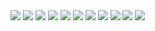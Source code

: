 <img src="http://images.corriereobjects.it/methode_image/2014/02/06/Esteri/Foto%20Esteri/TY038-797936-01-02-20140205-063856-027.jpg">
<img src="http://25.media.tumblr.com/8eaea956048931460d539b8507ee57f7/tumblr_mq1v16yAiH1r3yu63o1_1280.jpg">
<img src="http://25.media.tumblr.com/tumblr_m9lpz2oqA81qzo3c9o1_500.jpg">
<img src="http://www.asahicom.jp/digital_pr/article_images/TKY201201170679.jpg">
<img src="http://28.media.tumblr.com/tumblr_lkmdvhmbte1qz6rxuo1_500.jpg" />
<img src="http://www.samurai.fm/rightrightright/rightrightright_profile.jpg" />
<img src="http://1.bp.blogspot.com/_2j4oU6meCoY/St0EVLIlNoI/AAAAAAAAOXE/-22bxevprQc/s400/19aug14-big-ass-freak.jpg" />
<img src="http://bohemianpunk.tumblr.com/photo/1280/153251912/1/QJ20MmQ0Yql2yr05CsdTBi7u" />
<img src="http://phono.com.sapo.pt/concertos/hermeto.pascoal.jpg">
<img src="http://9.media.tumblr.com/jVXA3yeekmescaviNSaGd19ho1_500.jpg">
<img src="http://media.tumblr.com/UzLE8mKerg91wdkp9WGykuRPo1_500.jpg">
	

